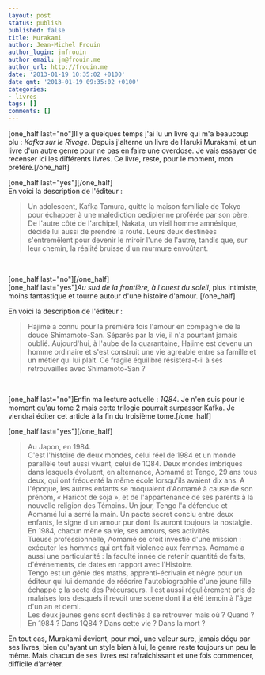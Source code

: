 ```yaml
---
layout: post
status: publish
published: false
title: Murakami
author: Jean-Michel Frouin
author_login: jmfrouin
author_email: jm@frouin.me
author_url: http://frouin.me
date: '2013-01-19 10:35:02 +0100'
date_gmt: '2013-01-19 09:35:02 +0100'
categories:
- livres
tags: []
comments: []
---
```

<p>[one_half last="no"]Il y a quelques temps j'ai lu un livre qui m'a beaucoup plu : <em>Kafka sur le Rivage</em>. Depuis j'alterne un livre de Haruki Murakami, et un livre d'un autre genre pour ne pas en faire une overdose. Je vais essayer de recenser ici les différents livres. Ce livre, reste, pour le moment, mon préféré.[/one_half]</p>
<!--more-->
<p>[one_half last="yes"]<a href="http://www.amazon.fr/Kafka-sur-rivage-Haruki-Murakami/dp/2264056169/"><img alt="" src="http://ecx.images-amazon.com/images/I/41lzuEDbgTL._AA160_.jpg" /></a>[/one_half]<br />
En voici la description de l'éditeur :</p>
<blockquote><p>Un adolescent, Kafka Tamura, quitte la maison familiale de Tokyo pour échapper à une malédiction oedipienne proférée par son père. De l'autre côté de l'archipel, Nakata, un vieil homme amnésique, décide lui aussi de prendre la route. Leurs deux destinées s'entremêlent pour devenir le miroir l'une de l'autre, tandis que, sur leur chemin, la réalité bruisse d'un murmure envoûtant.</p></blockquote>
<p>&nbsp;</p>
<p>[one_half last="no"]<a href="http://www.amazon.fr/Au-sud-fronti%C3%A8re-louest-soleil/dp/2714437486/"><img alt="" src="http://ecx.images-amazon.com/images/I/518N8FKY9YL._AA160_.jpg" /></a>[/one_half]<br />
[one_half last="yes"]<em>Au sud de la frontière, à l'ouest du soleil</em>, plus intimiste, moins fantastique et tourne autour d'une histoire d'amour. [/one_half]</p>
<p>En voici la description de l'éditeur :</p>
<blockquote><p>Hajime a connu pour la première fois l'amour en compagnie de la douce Shimamoto-San. Séparés par la vie, il n'a pourtant jamais oublié. Aujourd'hui, à l'aube de la quarantaine, Hajime est devenu un homme ordinaire et s'est construit une vie agréable entre sa famille et un métier qui lui plaît. Ce fragile équilibre résistera-t-il à ses retrouvailles avec Shimamoto-San ?</p></blockquote>
<p>&nbsp;</p>
<p>[one_half last="no"]Enfin ma lecture actuelle : <em>1Q84</em>. Je n'en suis pour le moment qu'au tome 2 mais cette trilogie pourrait surpasser Kafka. Je viendrai éditer cet article à la fin du troisième tome.[/one_half]</p>
<p>[one_half last="yes"]<a href="http://www.amazon.fr/1Q84-Livre-Avril-Juin-Haruki-Murakami/dp/2264057882/ref=sr_1_1?ie=UTF8&amp;qid=1358227868&amp;sr=8-1"><img alt="" src="http://ecx.images-amazon.com/images/I/41nd4nuNr5L._AA160_.jpg" /></a><img alt="" src="http://ecx.images-amazon.com/images/I/414F1sPSDcL._AA160_.jpg" /></a>[/one_half]</p>
<blockquote><p>Au Japon, en 1984.<br />
C'est l'histoire de deux mondes, celui réel de 1984 et un monde parallèle tout aussi vivant, celui de 1Q84. Deux mondes imbriqués dans lesquels évoluent, en alternance, Aomamé et Tengo, 29 ans tous deux, qui ont fréquenté la même école lorsqu'ils avaient dix ans. A l'époque, les autres enfants se moquaient d'Aomamé à cause de son prénom, « Haricot de soja », et de l'appartenance de ses parents à la nouvelle religion des Témoins. Un jour, Tengo l'a défendue et Aomamé lui a serré la main. Un pacte secret conclu entre deux enfants, le signe d'un amour pur dont ils auront toujours la nostalgie.<br />
En 1984, chacun mène sa vie, ses amours, ses activités.<br />
Tueuse professionnelle, Aomamé se croit investie d'une mission : exécuter les hommes qui ont fait violence aux femmes. Aomamé a aussi une particularité : la faculté innée de retenir quantité de faits, d'événements, de dates en rapport avec l'Histoire.<br />
Tengo est un génie des maths, apprenti-écrivain et nègre pour un éditeur qui lui demande de réécrire l'autobiographie d'une jeune fille échappé ç la secte des Précurseurs. Il est aussi régulièrement pris de malaises lors desquels il revoit une scène dont il a été témoin à l'âge d'un an et demi.<br />
Les deux jeunes gens sont destinés à se retrouver mais où ? Quand ? En 1984 ? Dans 1Q84 ? Dans cette vie ? Dans la mort ?</p></blockquote>
<p>En tout cas, Murakami devient, pour moi, une valeur sure, jamais déçu par ses livres, bien qu'ayant un style bien à lui, le genre reste toujours un peu le même. Mais chacun de ses livres est rafraichissant et une fois commencer, difficile d’arrêter. </p>
